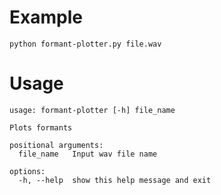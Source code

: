# Example
`python formant-plotter.py file.wav`
# Usage 
```
usage: formant-plotter [-h] file_name

Plots formants

positional arguments:
  file_name   Input wav file name

options:
  -h, --help  show this help message and exit
```
